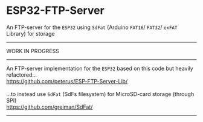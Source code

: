 # ESP32-FTP-Server
An FTP-server for the `ESP32` using `SdFat` (Arduino `FAT16`/ `FAT32`/ `exFAT` Library) for storage

***

WORK IN PROGRESS

***

An FTP-server implementation for the `ESP32` based on this code but heavily refactored... <br />
https://github.com/peterus/ESP-FTP-Server-Lib/
<br />
<br />
...to instead use `SdFat` (SdFs filesystem) for MicroSD-card storage (through SPI)
<br />
https://github.com/greiman/SdFat/
<br />

***

